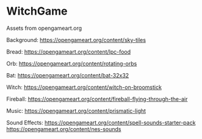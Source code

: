 # WitchGame

Assets from opengameart.org

Background: https://opengameart.org/content/sky-tiles

Bread: https://opengameart.org/content/lpc-food

Orb: https://opengameart.org/content/rotating-orbs

Bat: https://opengameart.org/content/bat-32x32

Witch: https://opengameart.org/content/witch-on-broomstick

Fireball: https://opengameart.org/content/fireball-flying-through-the-air

Music: https://opengameart.org/content/prismatic-light

Sound Effects: https://opengameart.org/content/spell-sounds-starter-pack
		https://opengameart.org/content/nes-sounds
